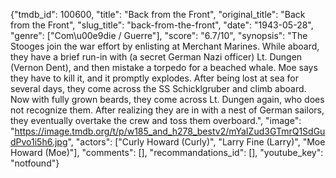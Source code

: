 {"tmdb_id": 100600, "title": "Back from the Front", "original_title": "Back from the Front", "slug_title": "back-from-the-front", "date": "1943-05-28", "genre": ["Com\u00e9die / Guerre"], "score": "6.7/10", "synopsis": "The Stooges join the war effort by enlisting at Merchant Marines. While aboard, they have a brief run-in with (a secret German Nazi officer) Lt. Dungen (Vernon Dent), and then mistake a torpedo for a beached whale. Moe says they have to kill it, and it promptly explodes. After being lost at sea for several days, they come across the SS Schicklgruber and climb aboard. Now with fully grown beards, they come across Lt. Dungen again, who does not recognize them. After realizing they are in with a nest of German sailors, they eventually overtake the crew and toss them overboard.", "image": "https://image.tmdb.org/t/p/w185_and_h278_bestv2/mYaIZud3GTmrQ1SdGudPvo1i5h6.jpg", "actors": ["Curly Howard (Curly)", "Larry Fine (Larry)", "Moe Howard (Moe)"], "comments": [], "recommandations_id": [], "youtube_key": "notfound"}